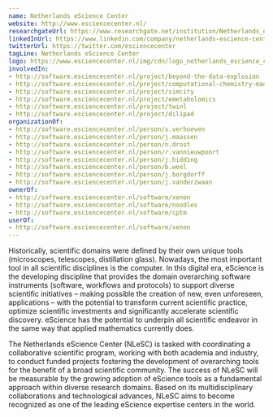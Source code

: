 ```yaml
---
name: Netherlands eScience Center
website: http://www.esciencecenter.nl/
researchgateUrl: https://www.researchgate.net/institution/Netherlands_eScience_Center
linkedInUrl: https://www.linkedin.com/company/netherlands-escience-center
twitterUrl: https://twitter.com/esciencecenter
tagLine: Netherlands eScience Center
logo: https://www.esciencecenter.nl/img/cdn/logo_netherlands_escience_center.jpg
involvedIn:
- http://software.esciencecenter.nl/project/beyond-the-data-explosion
- http://software.esciencecenter.nl/project/computational-chemistry-made-easy
- http://software.esciencecenter.nl/project/simcity
- http://software.esciencecenter.nl/project/emetabolomics
- http://software.esciencecenter.nl/project/twinl
- http://software.esciencecenter.nl/project/dilipad
organizationOf:
- http://software.esciencecenter.nl/person/s.verhoeven
- http://software.esciencecenter.nl/person/j.maassen
- http://software.esciencecenter.nl/person/n.drost
- http://software.esciencecenter.nl/person/r.vannieuwpoort
- http://software.esciencecenter.nl/person/j.hidding
- http://software.esciencecenter.nl/person/b.weel
- http://software.esciencecenter.nl/person/j.borgdorff
- http://software.esciencecenter.nl/person/j.vanderzwaan
ownerOf:
- http://software.esciencecenter.nl/software/xenon
- http://software.esciencecenter.nl/software/noodles
- http://software.esciencecenter.nl/software/cptm
userOf:
- http://software.esciencecenter.nl/software/xenon
---
```

Historically, scientific domains were defined by their own unique tools (microscopes, telescopes, distillation glass). Nowadays, the most important tool in all scientific disciplines is the computer. In this digital era, eScience is the developing discipline that provides the domain overarching software instruments (software, workflows and protocols) to support diverse scientific initiatives – making possible the creation of new, even unforeseen, applications – with the potential to transform current scientific practice, optimize scientific investments and significantly accelerate scientific discovery. eScience has the potential to underpin all scientific endeavor in the same way that applied mathematics currently does.

The Netherlands eScience Center (NLeSC) is tasked with coordinating a collaborative scientific program, working with both academia and industry, to conduct funded projects fostering the development of overarching tools for the benefit of a broad scientific community. The success of NLeSC will be measurable by the growing adoption of eScience tools as a fundamental approach within diverse research domains. Based on its multidisciplinary collaborations and technological advances, NLeSC aims to become recognized as one of the leading eScience expertise centers in the world.
